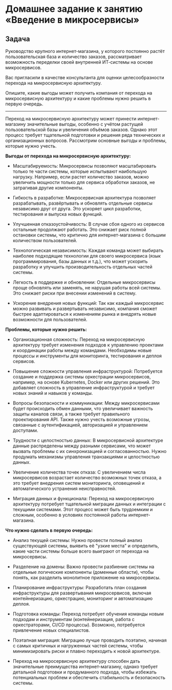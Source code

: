 # Домашнее задание к занятию «Введение в микросервисы»

## Задача

Руководство крупного интернет-магазина, у которого постоянно растёт пользовательская база и количество заказов, рассматривает возможность переделки своей внутренней ИТ-системы на основе микросервисов. 

Вас пригласили в качестве консультанта для оценки целесообразности перехода на микросервисную архитектуру. 

Опишите, какие выгоды может получить компания от перехода на микросервисную архитектуру и какие проблемы нужно решить в первую очередь.

---

Переход на микросервисную архитектуру может принести интернет-магазину значительные выгоды, особенно с учётом растущей пользовательской базы и увеличения объёмов заказов. Однако этот процесс требует тщательной подготовки и решения ряда технических и организационных вопросов. Рассмотрим основные выгоды и проблемы, которые нужно учесть.

**Выгоды от перехода на микросервисную архитектуру:**
- Масштабируемость: Микросервисы позволяют масштабировать только те части системы, которые испытывают наибольшую нагрузку. Например, если растет количество заказов, можно увеличить мощности только для сервиса обработки заказов, не затрагивая другие компоненты.

- Гибкость в разработке: Микросервисная архитектура позволяет разрабатывать, развёртывать и обновлять отдельные сервисы независимо друг от друга. Это ускоряет цикл разработки, тестирования и выпуска новых функций.

- Улучшенная отказоустойчивость: В случае сбоя одного из сервисов остальные продолжают работать. Это снижает риск полной остановки системы, что критично для интернет-магазина с большим количеством пользователей.

- Технологическая независимость: Каждая команда может выбирать наиболее подходящие технологии для своего микросервиса (язык программирования, базы данных и т.д.), что может ускорить разработку и улучшить производительность отдельных частей системы.

- Легкость в поддержке и обновлении: Отдельные микросервисы проще обновлять или заменять, не нарушая работы всей системы. Это снижает риски при внесении изменений в систему.

- Ускорение внедрения новых функций: Так как каждый микросервис можно развивать и развертывать независимо, компания сможет быстрее адаптироваться к изменениям рынка и внедрять новые возможности для пользователей.

**Проблемы, которые нужно решить:**
- Организационная сложность: Переход на микросервисную архитектуру требует изменения подходов к управлению проектами и координации работы между командами. Необходимы новые процессы и инструменты для мониторинга, тестирования и деплоя сервисов.

- Повышение сложности управления инфраструктурой: Потребуется создание и поддержка системы оркестрации микросервисов, например, на основе Kubernetes, Docker или других решений. Это добавляет сложность в управление инфраструктурой и требует новых знаний и навыков у команды.

- Вопросы безопасности и коммуникации: Между микросервисами будет происходить обмен данными, что увеличивает важность защиты каналов связи, а также требует правильного проектирования API. Также нужно учесть возможные угрозы, связанные с аутентификацией, авторизацией и управлением доступами.

- Трудности с целостностью данных: В микросервисной архитектуре данные распределены между разными сервисами, что может вызвать проблемы с их синхронизацией и согласованностью. Нужно продумать механизмы управления транзакциями и целостностью данных.

- Увеличение количества точек отказа: С увеличением числа микросервисов возрастает количество возможных точек отказа, а это требует внедрения систем мониторинга, оповещений и автоматического устранения неисправностей.

- Миграция данных и функционала: Переход на микросервисную архитектуру потребует тщательной миграции данных и интеграции с текущими системами. Этот процесс может быть трудоемким и сложным, особенно в условиях постоянной работы интернет-магазина.

**Что нужно сделать в первую очередь:**
- Анализ текущей системы: Нужно провести полный анализ существующей системы, выявить её "узкие места" и определить, какие части системы больше всего выиграют от перехода на микросервисы.

- Разделение на домены: Важно провести разбиение системы на отдельные логические компоненты (доменные области), чтобы понять, как разделить монолитное приложение на микросервисы.

- Планирование инфраструктуры: Разработать план создания инфраструктуры для развертывания микросервисов, включая контейнеризацию, оркестрацию, мониторинг и автоматизацию деплоя.

- Подготовка команды: Переход потребует обучения команды новым подходам и инструментам (контейнеризация, работа с оркестраторами, CI/CD процессы). Возможно, потребуется привлечение новых специалистов.

- Поэтапная миграция: Миграцию лучше проводить поэтапно, начиная с самых критичных и нагруженных частей системы, чтобы минимизировать риски и плавно переходить к новой архитектуре.

- Переход на микросервисную архитектуру способен дать значительные преимущества интернет-магазину, однако требует детальной подготовки и продуманного подхода, чтобы избежать потенциальных проблем и обеспечить стабильность и безопасность системы.